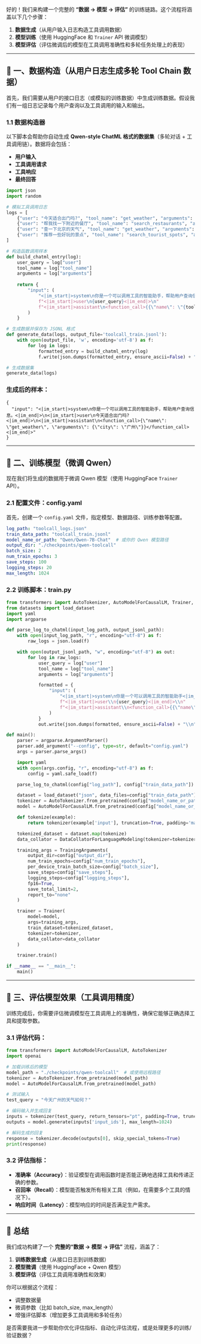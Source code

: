 好的！我们来构建一个完整的 **“数据 → 模型 → 评估”** 的训练链路。这个流程将涵盖以下几个步骤：

1. **数据生成**（从用户输入日志构造工具调用数据）
2. **模型训练**（使用 HuggingFace 和 `Trainer` API 微调模型）
3. **模型评估**（评估微调后的模型在工具调用准确性和多轮任务处理上的表现）

---

## 🎯 一、数据构造（从用户日志生成多轮 Tool Chain 数据）

首先，我们需要从用户的接口日志（或模拟的训练数据）中生成训练数据。假设我们有一组日志记录每个用户查询以及工具调用的输入和输出。

### 1.1 数据构造器

以下脚本会帮助你自动生成 **Qwen-style ChatML 格式的数据集**（多轮对话 + 工具调用链）。数据将会包括：
- **用户输入**
- **工具调用请求**
- **工具响应**
- **最终回答**

```python
import json
import random

# 模拟工具调用日志
logs = [
    {"user": "今天适合出门吗?", "tool_name": "get_weather", "arguments": {"city": "广州"}},
    {"user": "帮我找一下附近的餐厅", "tool_name": "search_restaurants", "arguments": {"location": "广州", "sort_by": "rating"}},
    {"user": "查一下北京的天气", "tool_name": "get_weather", "arguments": {"city": "北京"}},
    {"user": "推荐一些好玩的景点", "tool_name": "search_tourist_spots", "arguments": {"location": "北京"}},
]

# 构造函数调用样本
def build_chatml_entry(log):
    user_query = log["user"]
    tool_name = log["tool_name"]
    arguments = log["arguments"]
    
    return {
        "input": (
            "<|im_start|>system\n你是一个可以调用工具的智能助手，帮助用户查询信息。<|im_end|>\n"
            f"<|im_start|>user\n{user_query}<|im_end|>\n"
            f"<|im_start|>assistant\n<function_call>{{\"name\": \"{tool_name}\", \"arguments\": {json.dumps(arguments, ensure_ascii=False)}}}</function_call><|im_end|>"
        )
    }

# 生成数据并保存为 JSONL 格式
def generate_data(logs, output_file='toolcall_train.jsonl'):
    with open(output_file, 'w', encoding='utf-8') as f:
        for log in logs:
            formatted_entry = build_chatml_entry(log)
            f.write(json.dumps(formatted_entry, ensure_ascii=False) + "\n")

# 生成数据集
generate_data(logs)
```

### 生成后的样本：
```
{
  "input": "<|im_start|>system\n你是一个可以调用工具的智能助手，帮助用户查询信息。<|im_end|>\n<|im_start|>user\n今天适合出门吗?<|im_end|>\n<|im_start|>assistant\n<function_call>{\"name\": \"get_weather\", \"arguments\": {\"city\": \"广州\"}}</function_call><|im_end|>"
}
```

---

## 🎯 二、训练模型（微调 Qwen）

现在我们将生成的数据用于微调 Qwen 模型（使用 HuggingFace `Trainer` API）。

### 2.1 配置文件：config.yaml

首先，创建一个 `config.yaml` 文件，指定模型、数据路径、训练参数等配置。

```yaml
log_path: "toolcall_logs.json"
train_data_path: "toolcall_train.jsonl"
model_name_or_path: "Qwen/Qwen-7B-Chat"  # 或你的 Qwen 模型路径
output_dir: "./checkpoints/qwen-toolcall"
batch_size: 2
num_train_epochs: 3
save_steps: 100
logging_steps: 20
max_length: 1024
```

### 2.2 训练脚本：train.py

```python
from transformers import AutoTokenizer, AutoModelForCausalLM, Trainer, TrainingArguments, DataCollatorForLanguageModeling
from datasets import load_dataset
import yaml
import argparse

def parse_log_to_chatml(input_log_path, output_jsonl_path):
    with open(input_log_path, "r", encoding="utf-8") as f:
        raw_logs = json.load(f)

    with open(output_jsonl_path, "w", encoding="utf-8") as out:
        for log in raw_logs:
            user_query = log["user"]
            tool_name = log["tool_name"]
            arguments = log["arguments"]

            formatted = {
                "input": (
                    "<|im_start|>system\n你是一个可以调用工具的智能助手<|im_end|>\\n"
                    f"<|im_start|>user\\n{user_query}<|im_end|>\\n"
                    f"<|im_start|>assistant\\n<function_call>{{\"name\": \"{tool_name}\", \"arguments\": {json.dumps(arguments, ensure_ascii=False)}}}</function_call><|im_end|>"
                )
            }
            out.write(json.dumps(formatted, ensure_ascii=False) + "\\n")

def main():
    parser = argparse.ArgumentParser()
    parser.add_argument("--config", type=str, default="config.yaml")
    args = parser.parse_args()

    import yaml
    with open(args.config, "r", encoding="utf-8") as f:
        config = yaml.safe_load(f)

    parse_log_to_chatml(config["log_path"], config["train_data_path"])

    dataset = load_dataset("json", data_files=config["train_data_path"])['train']
    tokenizer = AutoTokenizer.from_pretrained(config["model_name_or_path"], trust_remote_code=True)
    model = AutoModelForCausalLM.from_pretrained(config["model_name_or_path"], trust_remote_code=True)

    def tokenize(example):
        return tokenizer(example['input'], truncation=True, padding='max_length', max_length=config["max_length"])

    tokenized_dataset = dataset.map(tokenize)
    data_collator = DataCollatorForLanguageModeling(tokenizer=tokenizer, mlm=False)

    training_args = TrainingArguments(
        output_dir=config["output_dir"],
        num_train_epochs=config["num_train_epochs"],
        per_device_train_batch_size=config["batch_size"],
        save_steps=config["save_steps"],
        logging_steps=config["logging_steps"],
        fp16=True,
        save_total_limit=2,
        report_to="none"
    )

    trainer = Trainer(
        model=model,
        args=training_args,
        train_dataset=tokenized_dataset,
        tokenizer=tokenizer,
        data_collator=data_collator
    )

    trainer.train()

if __name__ == "__main__":
    main()
```

---

## 🎯 三、评估模型效果（工具调用精度）

训练完成后，你需要评估微调模型在工具调用上的准确性，确保它能够正确选择工具和提取参数。

### 3.1 评估代码：

```python
from transformers import AutoModelForCausalLM, AutoTokenizer
import openai

# 加载训练后的模型
model_path = "./checkpoints/qwen-toolcall"  # 或使用远程路径
tokenizer = AutoTokenizer.from_pretrained(model_path)
model = AutoModelForCausalLM.from_pretrained(model_path)

# 测试输入
test_query = "今天广州的天气如何？"

# 编码输入并生成回复
inputs = tokenizer(test_query, return_tensors="pt", padding=True, truncation=True)
outputs = model.generate(inputs['input_ids'], max_length=1024)

# 解码生成的回复
response = tokenizer.decode(outputs[0], skip_special_tokens=True)
print(response)
```

### 3.2 评估指标：
- **准确率（Accuracy）**：验证模型在调用函数时是否能正确地选择工具和传递正确的参数。
- **召回率（Recall）**：模型能否触发所有相关工具（例如，在需要多个工具的情况下）。
- **响应时间（Latency）**：模型响应的时间是否满足生产需求。

---

## 🎯 总结

我们成功构建了一个 **完整的“数据 → 模型 → 评估”** 流程，涵盖了：
1. **训练数据生成**（从接口日志到训练数据）
2. **模型微调**（使用 HuggingFace + Qwen 模型）
3. **模型评估**（评估工具调用准确性和效果）

你可以根据这个流程：
- 调整数据量
- 微调参数（比如 batch_size, max_length）
- 增强评估脚本（增加更多工具调用和多轮任务）

是否需要我进一步帮助你优化评估指标、自动化评估流程，或是处理更多的训练/验证数据？
